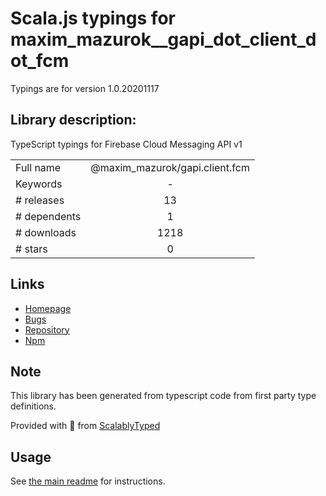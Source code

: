 
# Scala.js typings for maxim_mazurok__gapi_dot_client_dot_fcm

Typings are for version 1.0.20201117

## Library description:
TypeScript typings for Firebase Cloud Messaging API v1

|                    |                 |
| ------------------ | :-------------: |
| Full name          | @maxim_mazurok/gapi.client.fcm |
| Keywords           | - |
| # releases         | 13 |
| # dependents       | 1 |
| # downloads        | 1218 |
| # stars            | 0 |

## Links
- [Homepage](https://github.com/Maxim-Mazurok/google-api-typings-generator#readme)
- [Bugs](https://github.com/Maxim-Mazurok/google-api-typings-generator/issues)
- [Repository](https://github.com/Maxim-Mazurok/google-api-typings-generator)
- [Npm](https://www.npmjs.com/package/%40maxim_mazurok%2Fgapi.client.fcm)
    


## Note
This library has been generated from typescript code from first party type definitions.

Provided with :purple_heart: from [ScalablyTyped](https://github.com/oyvindberg/ScalablyTyped)

## Usage
See [the main readme](../../readme.md) for instructions.


